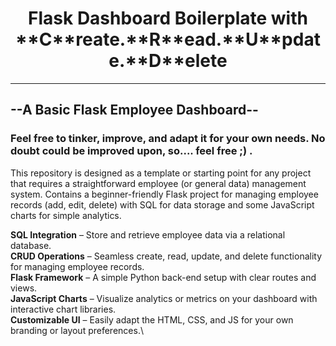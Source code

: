 <h1 align="center">Flask Dashboard Boilerplate  
  with  
  **C**reate.**R**ead.**U**pdate.**D**elete</h1>  

---  

## --A Basic Flask Employee Dashboard-- 
### **Feel free to tinker, improve, and adapt it for your own needs. No doubt could be improved upon, so.... feel free ;) .**
This repository is designed as a template or starting point for any project that requires a straightforward employee (or general data) management system.
Contains a beginner-friendly Flask project for managing employee records (add, edit, delete) with SQL for data storage and some JavaScript charts for simple analytics.

**SQL Integration** – Store and retrieve employee data via a relational database.\
**CRUD Operations** – Seamless create, read, update, and delete functionality for managing employee records.\
**Flask Framework** – A simple Python back-end setup with clear routes and views.\
**JavaScript Charts** – Visualize analytics or metrics on your dashboard with interactive chart libraries.\
**Customizable UI** – Easily adapt the HTML, CSS, and JS for your own branding or layout preferences.\
